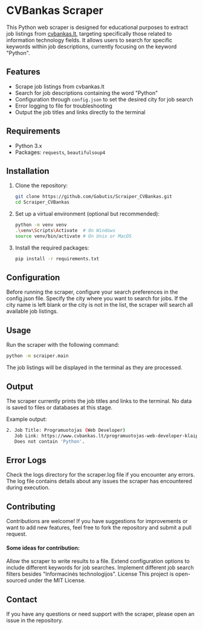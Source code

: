 # CVBankas Scraper

This Python web scraper is designed for educational purposes to extract job listings from [cvbankas.lt](https://www.cvbankas.lt), targeting specifically those related to information technology fields. It allows users to search for specific keywords within job descriptions, currently focusing on the keyword "Python".

## Features

- Scrape job listings from cvbankas.lt
- Search for job descriptions containing the word "Python"
- Configuration through `config.json` to set the desired city for job search
- Error logging to file for troubleshooting
- Output the job titles and links directly to the terminal

## Requirements

- Python 3.x
- Packages: `requests`, `beautifulsoup4`

## Installation

1. Clone the repository:
   ```sh
   git clone https://github.com/Gabutis/Scraiper_CVBankas.git
   cd Scraiper_CVBankas

2. Set up a virtual environment (optional but recommended):
   ```sh
   python -m venv venv
   .\venv\Scripts\Activate  # On Windows
   source venv/bin/activate # On Unix or MacOS

2. Install the required packages:
   ```sh
   pip install -r requirements.txt

## Configuration

Before running the scraper, configure your search preferences in the config.json file. Specify the city where you want to search for jobs. If the city name is left blank or the city is not in the list, the scraper will search all available job listings.

## Usage

  Run the scraper with the following command:
  ```sh
  python -m scraiper.main
```
The job listings will be displayed in the terminal as they are processed.

## Output
The scraper currently prints the job titles and links to the terminal. No data is saved to files or databases at this stage.

Example output:

  ```sh
  2. Job Title: Programuotojas (Web Developer)
     Job Link: https://www.cvbankas.lt/programuotojas-web-developer-klaipedoje/1-6548227
     Does not contain 'Python'.
```
## Error Logs
Check the logs directory for the scraper.log file if you encounter any errors. The log file contains details about any issues the scraper has encountered during execution.

## Contributing
Contributions are welcome! If you have suggestions for improvements or want to add new features, feel free to fork the repository and submit a pull request.

#### Some ideas for contribution:

Allow the scraper to write results to a file.
Extend configuration options to include different keywords for job searches.
Implement different job search filters besides "Informacinės technologijos".
License
This project is open-sourced under the MIT License.

## Contact
If you have any questions or need support with the scraper, please open an issue in the repository.
